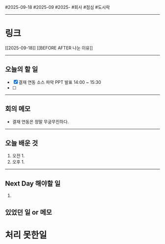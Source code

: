 #2025-09-18 #2025-09 #2025- 
#회사 #점심 #도시락

------
# 링크 
[[2025-09-18]]
[[BEFORE AFTER 나눈 이유]]

---
## 오늘의 할 일
- [x] 결재 연동 소스 파악 PPT 발표 14:00 ~ 15:30
- [ ] 
---
## 회의 메모
- 결재 연동은 정말 무궁무진하다.
---
## 오늘 배운 것
1. 오전
    1. 
2. 오후
    1. 
---
## Next Day 해야할 일
1. 


## 있었던 일 or 메모


# 처리 못한일